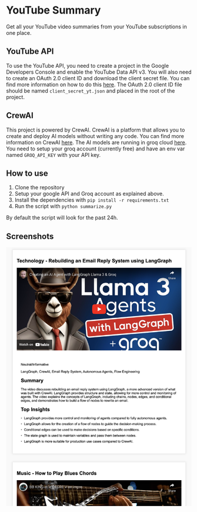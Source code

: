 # YouTube Summary

Get all your YouTube video summaries from your YouTube subscriptions in one place.

## YouTube API

To use the YouTube API, you need to create a project in the Google Developers Console and enable the YouTube Data API v3. You will also need to create an OAuth 2.0 client ID and download the client secret file. You can find more information on how to do this [here](https://developers.google.com/youtube/registering_an_application).
The OAuth 2.0 client ID file should be named `client_secret_yt.json` and placed in the root of the project.

## CrewAI

This project is powered by CrewAI. CrewAI is a platform that allows you to create and deploy AI models without writing any code. You can find more information on CrewAI [here](https://crewai.com/).
The AI models are running in groq cloud [here](https://console.groq.com/playground). You need to setup your groq account (currently free) and have an env var named `GROQ_API_KEY` with your API key.

## How to use

1. Clone the repository
2. Setup your google API and Groq account as explained above.
3. Install the dependencies with `pip install -r requirements.txt`
4. Run the script with `python summarize.py`

By default the script will look for the past 24h. 

## Screenshots

![Screenshot](pictures/screenshot.png)